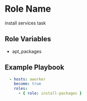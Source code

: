 Role Name
=========

install services task

Role Variables
--------------

* apt_packages

Example Playbook
----------------


```yaml
  - hosts: aworker
    become: true
    roles:
      - { role: install-packages }

```